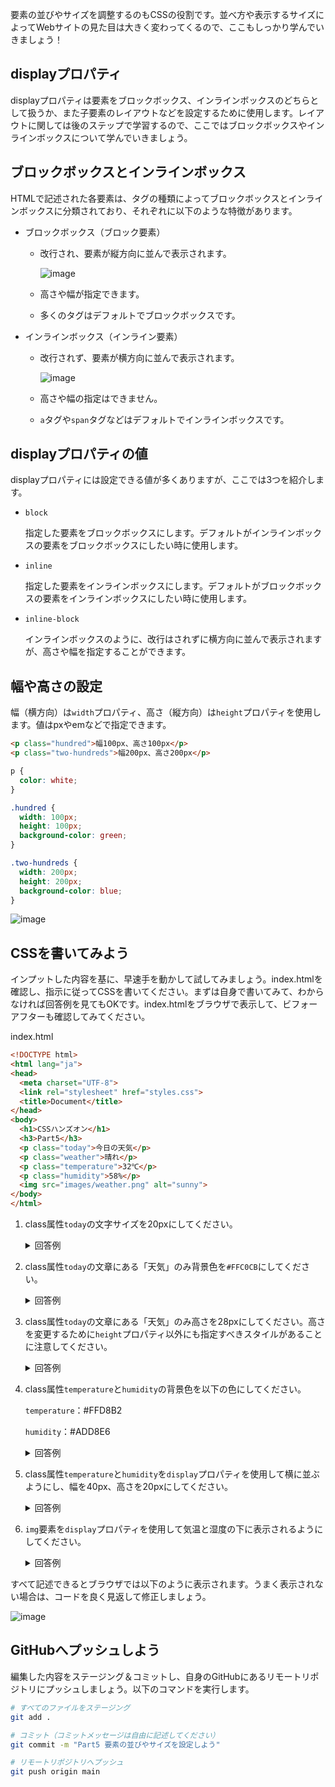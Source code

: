 要素の並びやサイズを調整するのもCSSの役割です。並べ方や表示するサイズによってWebサイトの見た目は大きく変わってくるので、ここもしっかり学んでいきましょう！

## displayプロパティ
displayプロパティは要素をブロックボックス、インラインボックスのどちらとして扱うか、また子要素のレイアウトなどを設定するために使用します。レイアウトに関しては後のステップで学習するので、ここではブロックボックスやインラインボックスについて学んでいきましょう。

## ブロックボックスとインラインボックス
HTMLで記述された各要素は、タグの種類によってブロックボックスとインラインボックスに分類されており、それぞれに以下のような特徴があります。

- ブロックボックス（ブロック要素）
    - 改行され、要素が縦方向に並んで表示されます。

        ![image](https://github.com/user-attachments/assets/f5dd5a88-f988-4739-b7c5-c41623d4ce6b)

    - 高さや幅が指定できます。
    - 多くのタグはデフォルトでブロックボックスです。
- インラインボックス（インライン要素）
    - 改行されず、要素が横方向に並んで表示されます。

        ![image](https://github.com/user-attachments/assets/1f68a1dd-69f3-43dc-8190-7e87896b5dc4)

    - 高さや幅の指定はできません。
    - `a`タグや`span`タグなどはデフォルトでインラインボックスです。

## displayプロパティの値
displayプロパティには設定できる値が多くありますが、ここでは3つを紹介します。

- `block`

    指定した要素をブロックボックスにします。デフォルトがインラインボックスの要素をブロックボックスにしたい時に使用します。

- `inline`

    指定した要素をインラインボックスにします。デフォルトがブロックボックスの要素をインラインボックスにしたい時に使用します。

- `inline-block`

    インラインボックスのように、改行はされずに横方向に並んで表示されますが、高さや幅を指定することができます。

## 幅や高さの設定
幅（横方向）は`width`プロパティ、高さ（縦方向）は`height`プロパティを使用します。値はpxやemなどで指定できます。

```html
<p class="hundred">幅100px、高さ100px</p>
<p class="two-hundreds">幅200px、高さ200px</p>
```

```css
p {
  color: white;
}

.hundred {
  width: 100px;
  height: 100px;
  background-color: green;
}

.two-hundreds {
  width: 200px;
  height: 200px;
  background-color: blue;
}
```

![image](https://github.com/user-attachments/assets/ff376c16-abc1-4c8c-a576-081bc6a2af23)

## CSSを書いてみよう
インプットした内容を基に、早速手を動かして試してみましょう。index.htmlを確認し、指示に従ってCSSを書いてください。まずは自身で書いてみて、わからなければ回答例を見てもOKです。index.htmlをブラウザで表示して、ビフォーアフターも確認してみてください。

index.html

```html
<!DOCTYPE html>
<html lang="ja">
<head>
  <meta charset="UTF-8">
  <link rel="stylesheet" href="styles.css">
  <title>Document</title>
</head>
<body>
  <h1>CSSハンズオン</h1>
  <h3>Part5</h3>
  <p class="today">今日の天気</p>
  <p class="weather">晴れ</p>
  <p class="temperature">32℃</p>
  <p class="humidity">58%</p>
  <img src="images/weather.png" alt="sunny">
</body>
</html>
```

1. class属性`today`の文字サイズを20pxにしてください。
    <details>
    <summary>回答例</summary>

    ```css
    /* todayクラスに適用するスタイル */
    .today {
      font-size: 20px;
    }
    ```
    </details>

2. class属性`today`の文章にある「天気」のみ背景色を`#FFC0CB`にしてください。
    <details>
    <summary>回答例</summary>

    ```html
    <p class="today">今日の<span>天気</span></p>
    ```
    
    ```css
    span {
      background-color: #FFC0CB;
    }
    ```
    </details>

3. class属性`today`の文章にある「天気」のみ高さを28pxにしてください。高さを変更するために`height`プロパティ以外にも指定すべきスタイルがあることに注意してください。
    <details>
    <summary>回答例</summary>

    ```css
    span {
      background-color: #FFC0CB;
      display: inline-block;
      height: 28px;
    }
    ```
    </details>

4. class属性`temperature`と`humidity`の背景色を以下の色にしてください。

    `temperature`：#FFD8B2
    
    `humidity`：#ADD8E6

    <details>
    <summary>回答例</summary>

    ```css
    /* temperatureクラスに適用するスタイル */
    .temperature {
      background-color: #FFD8B2;
    }
    
    /* humidityクラスに適用するスタイル */
    .humidity {
      background-color: #ADD8E6;
    }
    ```
    </details>

5. class属性`temperature`と`humidity`を`display`プロパティを使用して横に並ぶようにし、幅を40px、高さを20pxにしてください。
    <details>
    <summary>回答例</summary>

    ```css
    /* temperatureクラスに適用するスタイル */
    .temperature {
      background-color: #FFD8B2;
      display: inline-block;
      width: 40px;
      height: 20px;
    }
    
    /* humidityクラスに適用するスタイル */
    .humidity {
      background-color: #ADD8E6;
      display: inline-block;
      width: 40px;
      height: 20px;
    }
    ```
    </details>

6. `img`要素を`display`プロパティを使用して気温と湿度の下に表示されるようにしてください。
    <details>
    <summary>回答例</summary>

    ```css
    /* img要素に適用するスタイル */
    img {
      display: block;
    }
    ```
    </details>

すべて記述できるとブラウザでは以下のように表示されます。うまく表示されない場合は、コードを良く見返して修正しましょう。

![image](https://github.com/user-attachments/assets/161798ce-7d8a-40ee-8e86-48765ae029a3)

## GitHubへプッシュしよう
編集した内容をステージング＆コミットし、自身のGitHubにあるリモートリポジトリにプッシュしましょう。以下のコマンドを実行します。

```bash
# すべてのファイルをステージング
git add .

# コミット（コミットメッセージは自由に記述してください）
git commit -m "Part5 要素の並びやサイズを設定しよう"

# リモートリポジトリへプッシュ
git push origin main
```